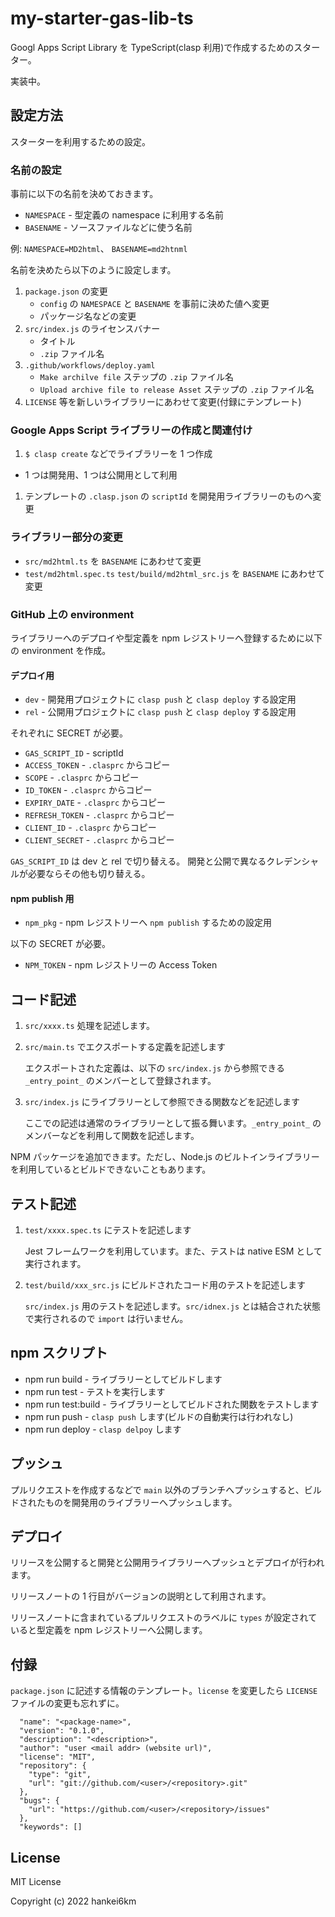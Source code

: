 # my-starter-gas-lib-ts

Googl Apps Script Library を TypeScript(clasp 利用)で作成するためのスターター。

実装中。

## 設定方法

スターターを利用するための設定。

### 名前の設定

事前に以下の名前を決めておきます。

- `NAMESPACE` - 型定義の  namespace に利用する名前
- `BASENAME` - ソースファイルなどに使う名前

例: `NAMESPACE=MD2html`、 `BASENAME=md2htnml`

名前を決めたら以下のように設定します。

1. `package.json` の変更
    -  `config` の `NAMESPACE` と `BASENAME` を事前に決めた値へ変更
    - パッケージ名などの変更
1. `src/index.js` のライセンスバナー
    - タイトル
    - `.zip` ファイル名
1. `.github/workflows/deploy.yaml`
    - `Make archilve file` ステップの `.zip` ファイル名
    - `Upload archive file to release Asset` ステップの `.zip` ファイル名
1. `LICENSE` 等を新しいライブラリーにあわせて変更(付録にテンプレート)


### Google Apps Script ライブラリーの作成と関連付け

1. `$ clasp create` などでライブラリーを 1 つ作成
  - 1 つは開発用、1 つは公開用として利用
1. テンプレートの `.clasp.json` の `scriptId` を開発用ライブラリーのものへ変更


### ライブラリー部分の変更

- `src/md2html.ts` を `BASENAME` にあわせて変更
- `test/md2html.spec.ts` `test/build/md2html_src.js` を `BASENAME` にあわせて変更


### GitHub 上の environment

ライブラリーへのデプロイや型定義を npm レジストリーへ登録するために以下の environment を作成。

#### デプロイ用

- `dev` - 開発用プロジェクトに `clasp push` と `clasp deploy` する設定用
- `rel` - 公開用プロジェクトに `clasp push` と `clasp deploy` する設定用

それぞれに SECRET が必要。

- `GAS_SCRIPT_ID` - scriptId
- `ACCESS_TOKEN` - `.clasprc` からコピー
- `SCOPE` - `.clasprc` からコピー
- `ID_TOKEN` - `.clasprc` からコピー
- `EXPIRY_DATE` - `.clasprc` からコピー
- `REFRESH_TOKEN` - `.clasprc` からコピー
- `CLIENT_ID` - `.clasprc` からコピー
- `CLIENT_SECRET` - `.clasprc` からコピー

`GAS_SCRIPT_ID` は dev と rel で切り替える。 開発と公開で異なるクレデンシャルが必要ならその他も切り替える。


#### npm publish 用

- `npm_pkg` - npm レジストリーへ `npm publish` するための設定用

以下の SECRET が必要。

- `NPM_TOKEN` - npm レジストリーの Access Token

## コード記述

1. `src/xxxx.ts` 処理を記述します。
1. `src/main.ts` でエクスポートする定義を記述します

    エクスポートされた定義は、以下の `src/index.js` から参照できる `_entry_point_` のメンバーとして登録されます。

1. `src/index.js` にライブラリーとして参照できる関数などを記述します

    ここでの記述は通常のライブラリーとして振る舞います。`_entry_point_` のメンバーなどを利用して関数を記述します。

NPM パッケージを追加できます。ただし、Node.js のビルトインライブラリーを利用しているとビルドできないこともあります。

## テスト記述

1. `test/xxxx.spec.ts` にテストを記述します

    Jest フレームワークを利用しています。また、テストは native ESM として実行されます。

1. `test/build/xxx_src.js` にビルドされたコード用のテストを記述します

    `src/index.js` 用のテストを記述します。`src/idnex.js` とは結合された状態で実行されるので `import` は行いません。

## npm スクリプト

- npm run build - ライブラリーとしてビルドします
- npm run test - テストを実行します
- npm run test:build - ライブラリーとしてビルドされた関数をテストします
- npm run push - `clasp push` します(ビルドの自動実行は行われなし)
- npm run deploy - `clasp delpoy` します

## プッシュ

プルリクエストを作成するなどで `main` 以外のブランチへプッシュすると、ビルドされたものを開発用のライブラリーへプッシュします。

## デプロイ

リリースを公開すると開発と公開用ライブラリーへプッシュとデプロイが行われます。

リリースノートの 1 行目がバージョンの説明として利用されます。

リリースノートに含まれているプルリクエストのラベルに `types` が設定されていると型定義を npm レジストリーへ公開します。


## 付録

`package.json` に記述する情報のテンプレート。`license` を変更したら `LICENSE` ファイルの変更も忘れずに。

```
  "name": "<package-name>",
  "version": "0.1.0",
  "description": "<description>",
  "author": "user <mail addr> (website url)",
  "license": "MIT",
  "repository": {
    "type": "git",
    "url": "git://github.com/<user>/<repository>.git"
  },
  "bugs": {
    "url": "https://github.com/<user>/<repository>/issues"
  },
  "keywords": []
```


## License

MIT License

Copyright (c) 2022 hankei6km

